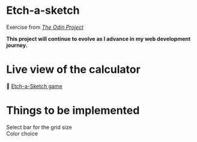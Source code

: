 # Etch-a-sketch
Exercise from [_The Odin Project_](https://www.theodinproject.com/lessons/foundations-etch-a-sketch)

**This project will continue to evolve as I advance in my web development journey.**

# Live view of the calculator

🔗 [Etch-a-Sketch game](https://raw.githack.com/Francois-T9/Etch-a-Sketch/main/index.html)

# Things to be implemented
Select bar for the grid size <br />
Color choice <br />


